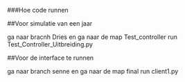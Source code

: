 ###Hoe code runnen

##Voor simulatie van een jaar

ga naar bracnh Dries en ga naar de map Test_controller
run Test_Controller_Uitbreiding.py

##Voor de interface te runnen

ga naar branch senne en ga naar de map final
run client1.py
